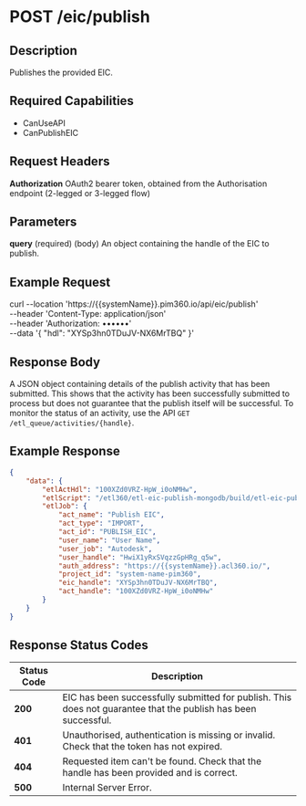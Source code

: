 # POST /eic/publish

## Description
Publishes the provided EIC.

## Required Capabilities
* CanUseAPI
* CanPublishEIC

## Request Headers

**Authorization** OAuth2 bearer token, obtained from the Authorisation endpoint (2-legged or 3-legged flow)

## Parameters
**query** (required) (body) An object containing the handle of the EIC to publish.


## Example Request
curl --location 'https://{{systemName}}.pim360.io/api/eic/publish' \
--header 'Content-Type: application/json' \
--header 'Authorization: ••••••' \
--data '{
    "hdl": "XYSp3hn0TDuJV-NX6MrTBQ"
}'

## Response Body
A JSON object containing details of the publish activity that has been submitted. This shows that the activity has been successfully submitted to process but does not guarantee that the publish itself will be successful. To monitor the status of an activity, use the API `GET /etl_queue/activities/{handle}`.

## Example Response
```JSON
{
    "data": {
        "etlActHdl": "100XZd0VRZ-HpW_i0oNMHw",
        "etlScript": "/etl360/etl-eic-publish-mongodb/build/etl-eic-publish-mongodb.js",
        "etlJob": {
            "act_name": "Publish EIC",
            "act_type": "IMPORT",
            "act_id": "PUBLISH_EIC",
            "user_name": "User Name",
            "user_job": "Autodesk",
            "user_handle": "HwiX1yRxSVqzzGpHRg_q5w",
            "auth_address": "https://{{systemName}}.acl360.io/",
            "project_id": "system-name-pim360",
            "eic_handle": "XYSp3hn0TDuJV-NX6MrTBQ",
            "act_handle": "100XZd0VRZ-HpW_i0oNMHw"
        }
    }
}
```

## Response Status Codes
| Status Code | Description |
| -------- | ------- |
|**200** |EIC has been successfully submitted for publish. This does not guarantee that the publish has been successful.|
|**401** |Unauthorised, authentication is missing or invalid. Check that the token has not expired.|
|**404** |Requested item can't be found. Check that the handle has been provided and is correct.|
|**500** |Internal Server Error.|


